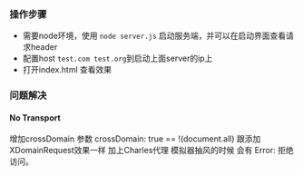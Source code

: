 ### 操作步骤
- 需要node环境，使用 `node server.js` 启动服务端，并可以在启动界面查看请求header
- 配置host `test.com test.org`到启动上面server的ip上
- 打开index.html 查看效果

### 问题解决
#### No Transport
增加crossDomain 参数 	crossDomain: true == !(document.all)
跟添加 XDomainRequest效果一样
加上Charles代理 模拟器抽风的时候 会有 Error: 拒绝访问。